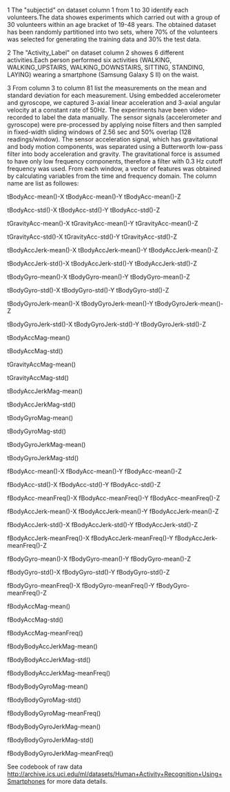 1 The "subjectid" on dataset column 1 from 1 to 30 identify each volunteers.The data showes experiments which carried out with a group of 30 volunteers within an age bracket of 19-48 years. 
The obtained dataset has been randomly partitioned 
into two sets, where 70% of the volunteers was selected for generating the training data and 30% the test data.

2 The "Activity_Label" on dataset column 2 showes 6 different activities.Each person performed six activities (WALKING, WALKING_UPSTAIRS, WALKING_DOWNSTAIRS, SITTING, STANDING, LAYING) 
wearing a smartphone (Samsung Galaxy S II) on the waist. 

3 From column 3 to column 81 list the measurements on the mean and standard deviation for 
each measurement. Using embedded accelerometer and gyroscope, we captured 3-axial linear acceleration and 3-axial angular velocity
at a constant rate of 50Hz. The experiments have been video-recorded to label the data manually. The sensor signals 
(accelerometer and gyroscope) were pre-processed by applying noise filters and then sampled in fixed-width sliding 
windows of 2.56 sec and 50% overlap (128 readings/window). The sensor acceleration signal, which has gravitational 
and body motion components, was separated using a Butterworth low-pass filter into body acceleration and gravity. 
The gravitational force is assumed to have only low frequency components, therefore a filter with 0.3 Hz cutoff 
frequency was used. From each window, a vector of features was obtained by calculating variables from the time 
and frequency domain.  The column name are list as followes:

tBodyAcc-mean()-X
tBodyAcc-mean()-Y
tBodyAcc-mean()-Z

tBodyAcc-std()-X
tBodyAcc-std()-Y
tBodyAcc-std()-Z

tGravityAcc-mean()-X
tGravityAcc-mean()-Y
tGravityAcc-mean()-Z

tGravityAcc-std()-X
tGravityAcc-std()-Y
tGravityAcc-std()-Z

tBodyAccJerk-mean()-X
tBodyAccJerk-mean()-Y
tBodyAccJerk-mean()-Z

tBodyAccJerk-std()-X
tBodyAccJerk-std()-Y
tBodyAccJerk-std()-Z

tBodyGyro-mean()-X
tBodyGyro-mean()-Y
tBodyGyro-mean()-Z

tBodyGyro-std()-X
tBodyGyro-std()-Y
tBodyGyro-std()-Z

tBodyGyroJerk-mean()-X
tBodyGyroJerk-mean()-Y
tBodyGyroJerk-mean()-Z

tBodyGyroJerk-std()-X
tBodyGyroJerk-std()-Y
tBodyGyroJerk-std()-Z

tBodyAccMag-mean()

tBodyAccMag-std()

tGravityAccMag-mean()

tGravityAccMag-std()

tBodyAccJerkMag-mean()

tBodyAccJerkMag-std()

tBodyGyroMag-mean()

tBodyGyroMag-std()

tBodyGyroJerkMag-mean()

tBodyGyroJerkMag-std()

fBodyAcc-mean()-X
fBodyAcc-mean()-Y
fBodyAcc-mean()-Z

fBodyAcc-std()-X
fBodyAcc-std()-Y
fBodyAcc-std()-Z

fBodyAcc-meanFreq()-X
fBodyAcc-meanFreq()-Y
fBodyAcc-meanFreq()-Z

fBodyAccJerk-mean()-X
fBodyAccJerk-mean()-Y
fBodyAccJerk-mean()-Z

fBodyAccJerk-std()-X
fBodyAccJerk-std()-Y
fBodyAccJerk-std()-Z

fBodyAccJerk-meanFreq()-X
fBodyAccJerk-meanFreq()-Y
fBodyAccJerk-meanFreq()-Z

fBodyGyro-mean()-X
fBodyGyro-mean()-Y
fBodyGyro-mean()-Z

fBodyGyro-std()-X
fBodyGyro-std()-Y
fBodyGyro-std()-Z

fBodyGyro-meanFreq()-X
fBodyGyro-meanFreq()-Y
fBodyGyro-meanFreq()-Z

fBodyAccMag-mean()

fBodyAccMag-std()

fBodyAccMag-meanFreq()

fBodyBodyAccJerkMag-mean()

fBodyBodyAccJerkMag-std()

fBodyBodyAccJerkMag-meanFreq()

fBodyBodyGyroMag-mean()

fBodyBodyGyroMag-std()

fBodyBodyGyroMag-meanFreq()

fBodyBodyGyroJerkMag-mean()

fBodyBodyGyroJerkMag-std()

fBodyBodyGyroJerkMag-meanFreq()


See codebook of raw data 
http://archive.ics.uci.edu/ml/datasets/Human+Activity+Recognition+Using+Smartphones 
for more data details.  
